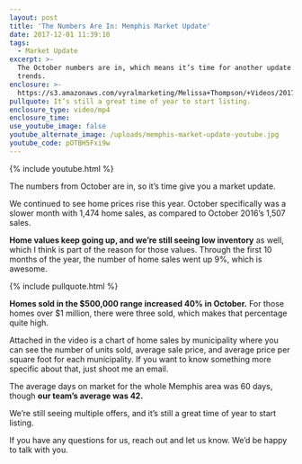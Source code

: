 ```yaml
---
layout: post
title: 'The Numbers Are In: Memphis Market Update'
date: 2017-12-01 11:39:10
tags:
  - Market Update
excerpt: >-
  The October numbers are in, which means it’s time for another update on market
  trends.
enclosure: >-
  https://s3.amazonaws.com/vyralmarketing/Melissa+Thompson/+Videos/2017/December/Memphis+Real+Estate+Agent-+The+Numbers+Are+In-+Memphis+Market+Update.mp4
pullquote: It’s still a great time of year to start listing.
enclosure_type: video/mp4
enclosure_time:
use_youtube_image: false
youtube_alternate_image: /uploads/memphis-market-update-youtube.jpg
youtube_code: pOTBH5Fxi9w
---
```



{% include youtube.html %}

The numbers from October are in, so it’s time give you a market update.

We continued to see home prices rise this year. October specifically was a slower month with 1,474 home sales, as compared to October 2016’s 1,507 sales.

**Home values keep going up, and we’re still seeing low inventory** as well, which I think is part of the reason for those values. Through the first 10 months of the year, the number of home sales went up 9%, which is awesome.

{% include pullquote.html %}

**Homes sold in the $500,000 range increased 40% in October.** For those homes over $1 million, there were three sold, which makes that percentage quite high.

Attached in the video is a chart of home sales by municipality where you can see the number of units sold, average sale price, and average price per square foot for each municipality. If you want to know something more specific about that, just shoot me an email.

The average days on market for the whole Memphis area was 60 days, though **our team’s average was 42.**

We’re still seeing multiple offers, and it’s still a great time of year to start listing.

If you have any questions for us, reach out and let us know. We’d be happy to talk with you.